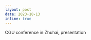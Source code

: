 ```yaml
---
layout: post
date: 2023-10-13 
inline: true
---
```


CGU conference in Zhuhai, presentation

